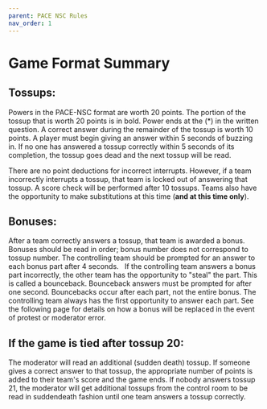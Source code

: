 ```yaml
---
parent: PACE NSC Rules
nav_order: 1
---
```


# Game Format Summary

## Tossups:

Powers in the PACE-NSC format are worth 20 points. The portion of the tossup that is worth 20 points is in bold. Power ends at the (*) in the written question. A correct answer during the remainder of the tossup is worth 10 points. A player must begin giving an answer within 5 seconds of buzzing in. If no one has answered a tossup correctly within 5 seconds of its completion, the tossup goes dead and the next tossup will be read.


There are no point deductions for incorrect interrupts. However, if a team incorrectly interrupts a
tossup, that team is locked out of answering that tossup. A score check will be performed after 10 tossups. Teams also have the opportunity to make substitutions at this time (**and at this time only**).


## Bonuses:  
After a team correctly answers a tossup, that team is awarded a bonus. Bonuses should be read in
order; bonus number does not correspond to tossup number. The controlling team should be
prompted for an answer to each bonus part after 4 seconds.  
If the controlling team answers a bonus part incorrectly, the other team has the opportunity to "steal" the part. This is called a bounceback. Bounceback answers must be prompted for after
one second. Bouncebacks occur after each part, not the entire bonus. The controlling team always has the first opportunity to answer each part. See the following page for details on how a
bonus will be replaced in the event of protest or moderator error.  

## If the game is tied after tossup 20:
The moderator will read an additional (sudden death) tossup. If someone gives a correct answer
to that tossup, the appropriate number of points is added to their team's score and the game ends.
If nobody answers tossup 21, the moderator will get additional tossups from the control room to
be read in sudden­death fashion until one team answers a tossup correctly.
